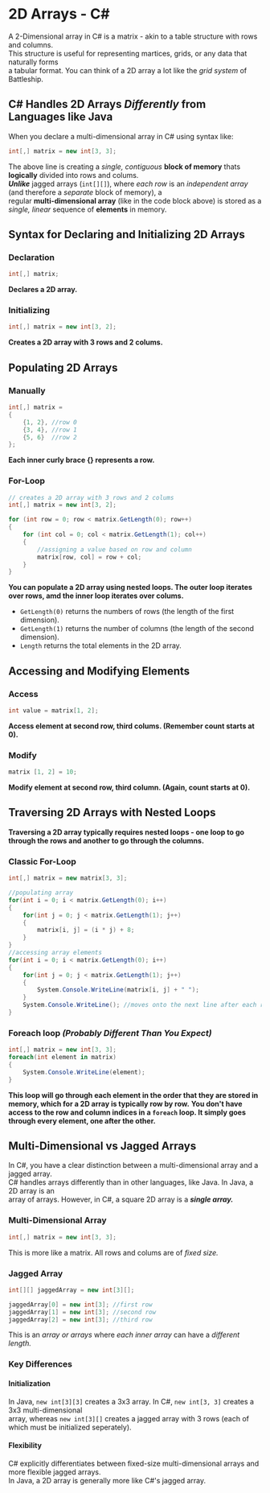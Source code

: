 # **2D Arrays - C#**
A 2-Dimensional array in C# is a matrix - akin to a table structure with rows and columns.  
This structure is useful for representing martices, grids, or any data that naturally forms  
a tabular format. You can think of a 2D array a lot like the *grid system* of Battleship.

## C# Handles 2D Arrays *Differently* from Languages like Java
When you declare a multi-dimensional array in C# using syntax like:
~~~ cs
int[,] matrix = new int[3, 3];
~~~
The above line is creating a *single, contiguous* **block of memory** thats **logically** divided into rows and colums.  
***Unlike*** jagged arrays (`int[][]`), where *each row* is an *independent array* (and therefore a *separate* block of memory), a  
regular **multi-dimensional array** (like in the code block above) is stored as a *single, linear* sequence of **elements** in memory. 

## Syntax for Declaring and Initializing 2D Arrays
### Declaration
~~~ cs
int[,] matrix;
~~~
**Declares a 2D array.**
### Initializing
~~~ cs
int[,] matrix = new int[3, 2];
~~~
**Creates a 2D array with 3 rows and 2 colums.**

## Populating 2D Arrays
### Manually
~~~ cs
int[,] matrix = 
{
    {1, 2}, //row 0
    {3, 4}, //row 1
    {5, 6}  //row 2
};
~~~
**Each inner curly brace {} represents a row.**
### For-Loop
~~~ cs
// creates a 2D array with 3 rows and 2 colums
int[,] matrix = new int[3, 2];

for (int row = 0; row < matrix.GetLength(0); row++)
{
    for (int col = 0; col < matrix.GetLength(1); col++)
    {
        //assigning a value based on row and column
        matrix[row, col] = row + col;
    }
}
~~~
**You can populate a 2D array using nested loops. The outer loop iterates over rows, amd the inner loop iterates over colums.**
- `GetLength(0)` returns the numbers of rows (the length of the first dimension).
- `GetLength(1)` returns the number of columns (the length of the second dimension).
- `Length` returns the total elements in the 2D array. 

## Accessing and Modifying Elements
### Access
~~~ cs
int value = matrix[1, 2];
~~~
**Access element at second row, third colums. (Remember count starts at 0).**
### Modify
~~~ cs
matrix [1, 2] = 10;
~~~
**Modify element at second row, third column. (Again, count starts at 0).**

## Traversing 2D Arrays with Nested Loops
**Traversing a 2D array typically requires nested loops - one loop to go through the rows and another to go through the columns.**
### Classic For-Loop
~~~ cs
int[,] matrix = new matrix[3, 3];

//populating array
for(int i = 0; i < matrix.GetLength(0); i++)
{
    for(int j = 0; j < matrix.GetLength(1); j++)
    {
        matrix[i, j] = (i * j) + 8;
    }
}
//accessing array elements
for(int i = 0; i < matrix.GetLength(0); i++)
{
    for(int j = 0; j < matrix.GetLength(1); j++)
    {
        System.Console.WriteLine(matrix[i, j] + " ");
    }
    System.Console.WriteLine(); //moves onto the next line after each row
}
~~~
### Foreach loop *(Probably Different Than You Expect)*
~~~ cs
int[,] matrix = new int[3, 3];
foreach(int element in matrix)
{
    System.Console.WriteLine(element);
}
~~~
**This loop will go through each element in the order that they are stored in memory, which for a 2D array is typically row by row.**
**You don't have access to the row and column indices in a `foreach` loop. It simply goes through every element, one after the other.**

## Multi-Dimensional vs Jagged Arrays
In C#, you have a clear distinction between a multi-dimensional array and a jagged array.  
C# handles arrays differently than in other languages, like Java. In Java, a 2D array is an  
array of arrays. However, in C#, a square 2D array is a ***single array.***
### Multi-Dimensional Array
~~~ cs
int[,] matrix = new int[3, 3];
~~~
This is more like a matrix. All rows and colums are of *fixed size.*
### Jagged Array
~~~ cs
int[][] jaggedArray = new int[3][];

jaggedArray[0] = new int[3]; //first row
jaggedArray[1] = new int[3]; //second row
jaggedArray[2] = new int[3]; //third row
~~~
This is an *array or arrays* where *each inner array* can have a *different length.*
### Key Differences
#### Initialization
In Java, `new int[3][3]` creates a 3x3 array. In C#, `new int[3, 3]` creates a 3x3 multi-dimensional  
array, whereas `new int[3][]` creates a jagged array with 3 rows (each of which must be initialized seperately).
#### Flexibility
C# explicitly differentiates between fixed-size multi-dimensional arrays and more flexible jagged arrays.  
In Java, a 2D array is generally more like C#'s jagged array.
